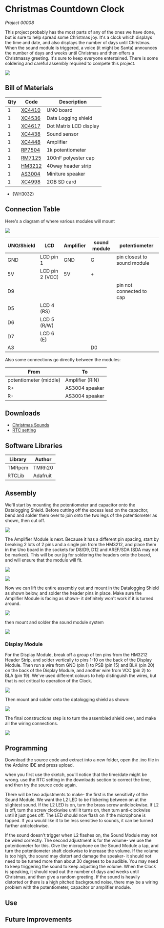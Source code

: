 # Christmas Countdown Clock

_Project 00008_

This project probably has the most parts of any of the ones we have done, but is sure to help spread some
Christmas joy. It's a clock which displays the time and date, and also displays the number of days until
Christmas. When the sound module is triggered, a voice (it might be Santa) announces the number of days and
weeks until Christmas and then offers a Christmassy greeting. It's sure to keep everyone entertained. There is
some soldering and careful assembly required to compete this project.

![](images/NPI00008aa.png)

## Bill of Materials

| Qty | Code                                    | Description            |
| --- | --------------------------------------- | ---------------------- |
| 1   | [XC4410](http://jaycar.com.au/p/XC4410) | UNO board              |
| 1   | [XC4536](http://jaycar.com.au/p/XC4536) | Data Logging shield    |
| 1   | [XC4617](http://jaycar.com.au/p/XC4617) | Dot Matrix LCD display |
| 1   | [XC4438](http://jaycar.com.au/p/XC4438) | Sound sensor           |
| 1   | [XC4448](http://jaycar.com.au/p/XC4448) | Amplifier              |
| 1   | [RP7504](http://jaycar.com.au/p/RP7504) | 1k potentiometer       |
| 1   | [RM7125](http://jaycar.com.au/p/RM7125) | 100nF polyester cap    |
| 1   | [HM3212](http://jaycar.com.au/p/HM3212) | 40way header strip     |
| 1   | [AS3004](http://jaycar.com.au/p/AS3004) | Miniture speaker       |
| 1   | [XC4998](http://jaycar.com.au/p/XC4998) | 2GB SD card            |

- {WH3032}

## Connection Table

Here's a diagram of where various modules will mount

![](images/NPI00008a.png)

| UNO/Shield | LCD             | Amplifier | sound module | potentiometer               |
| ---------- | --------------- | --------- | ------------ | --------------------------- |
| GND        | LCD pin 1       | GND       | G            | pin closest to sound module |
| 5V         | LCD pin 2 (VCC) | 5V        | +            |                             |
| D9         |                 |           |              | pin not connected to cap    |
| D5         | LCD 4 (RS)      |           |              |                             |
| D6         | LCD 5 (R/W)     |           |              |                             |
| D7         | LCD 6 (E)       |           |              |                             |
| A3         |                 |           | D0           |                             |

Also some connections go directly between the modules:

| From                   | To              |
| ---------------------- | --------------- |
| potentiometer (middle) | Amplifier (RIN) |
| R+                     | AS3004 speaker  |
| R-                     | AS3004 speaker  |

## Downloads

- [Christmas Sounds](Christmas_Sounds.zip)
- [RTC setting](XC4536_Setting.zip)

## Software Libraries

| Library | Author   |
| ------- | -------- |
| TMRpcm  | TMRh20   |
| RTCLib  | Adafruit |

## Assembly

We'll start by mounting the potentiometer and capacitor onto the Datalogging Shield. Before cutting off the excess lead on the capacitor, bend and solder them over to join onto the two legs of the potentiometer as shown, then cut off.

![](images/NPI00008b.png)

The Amplifier Module is next. Because it has a different pin spacing, start by breaking 2 lots of 2 pins and a single pin from the HM3212, and place them in the Uno board in the sockets for D8/D9, D12 and AREF/SDA (SDA may not be marked). This will be our jig for soldering the headers onto the board, and will ensure that the module will fit.

![](images/NPI00008c.png)

![](images/NPI00008d.png)

Now we can lift the entire assembly out and mount in the Datalogging Shield as shown below, and solder the
header pins in place. Make sure the Amplifier Module is facing as shown- it definitely won't work if it is turned around.

![](images/NPI00008e.png)

then mount and solder the sound module system

![](images/NPI00008f.png)

### Display Module

For the Display Module, break off a group of ten pins from the HM3212 Header Strip, and solder vertically to pins 1-10 on the back of the Display Module. Then run a wire from GND (pin 1) to PSB (pin 15) and BLK (pin 20) on the back of the Display Module, and another wire from VCC (pin 2) to BLA (pin 19). We've used different colours to help distinguish the wires, but that is not critical to operation of the Clock.

![](images/NPI00008g.png)

Then mount and solder onto the datalogging shield as shown:

![](images/NPI00008h.png)

The final constructions step is to turn the assembled shield over, and make all the wiring connections.

![](images/NPI00008i.png)

## Programming

Download the source code and extract into a new folder, open the .ino file in the Arduino IDE and press upload.

when you first use the sketch, you'll notice that the time/date might be wrong. use the RTC setting in the downloads section to correct the time, and then try the source code again.

There will be two adjustments to make- the first is the sensitivity of the Sound Module. We want the L2 LED to be flickering between on at the slightest sound. If the L2 LED is on, turn the brass screw anticlockwise. If L2 is off, turn the screw clockwise until it turns on, then turn anti-clockwise until it just goes off. The LED should now flash on if the microphone is tapped. If you would like it to be less sensitive to sounds, it can be turned further anticlockwise.

If the sound doesn't trigger when L2 flashes on, the Sound Module may not be wired correctly.
The second adjustment is for the volume- we use the potentiometer for this. Give the microphone on the Sound Module a tap, and turn the potentiometer shaft clockwise to increase the volume. If the volume is too high, the sound may distort and damage the speaker- it should not need to be turned more than about 30 degrees to be audible. You may need to keep triggering the sound to keep adjusting the volume. When the Clock is speaking, it should read out the number of days and weeks until Christmas, and then give a random greeting. If the sound is heavily distorted or there is a high pitched background noise, there may be a wiring problem with the potentiometer, capacitor or amplifier module.

## Use

## Future Improvements
